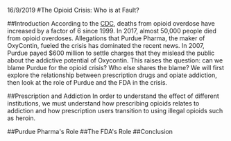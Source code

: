 16/9/2019
#The Opioid Crisis: Who is at Fault?

##Introduction
According to the [CDC](https://www.cdc.gov/drugoverdose/data/index.html), deaths from opioid overdose have increased by a factor of 6 since 1999.
In 2017, almost 50,000 people died from opioid overdoses.
Allegations that Purdue Pharma, the maker of OxyContin, fueled the crisis has dominated the recent news.
In 2007, Purdue payed $600 million to settle charges that they mislead the public about the addictive potential of Oxycontin.
This raises the question: can we blame Purdue for the opioid crisis?
Who else shares the blame?
We will first explore the relationship between prescription drugs and opiate addiction, then look at the role of Purdue and the FDA in the crisis.

##Prescription and Addiction
In order to understand the effect of different institutions, we must understand how prescribing opioids relates to addiction and how prescription users transition to using illegal opioids such as heroin.


##Purdue Pharma's Role
##The FDA's Role
##Conclusion
